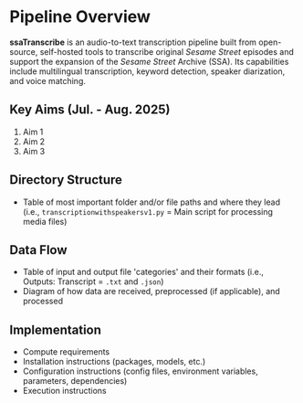 # Pipeline Overview

**ssaTranscribe** is an audio-to-text transcription pipeline built from open-source, self-hosted tools to transcribe original _Sesame Street_ episodes and support the expansion of the _Sesame Street_ Archive (SSA). Its capabilities include multilingual transcription, keyword detection, speaker diarization, and voice matching.

## Key Aims (Jul. - Aug. 2025)

1. Aim 1
2. Aim 2
3. Aim 3

## Directory Structure

- Table of most important folder and/or file paths and where they lead (i.e., `transcriptionwithspeakersv1.py` = Main script for processing media files)

## Data Flow

- Table of input and output file 'categories' and their formats (i.e., Outputs: Transcript = `.txt` and `.json`)
- Diagram of how data are received, preprocessed (if applicable), and processed

## Implementation

- Compute requirements
- Installation instructions (packages, models, etc.)
- Configuration instructions (config files, environment variables, parameters, dependencies)
- Execution instructions
